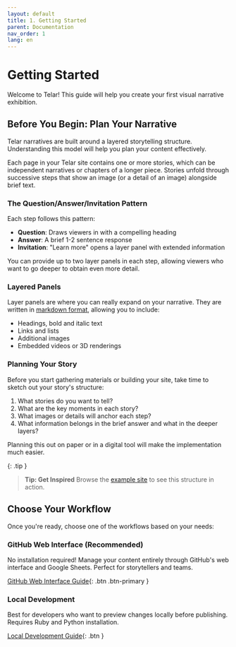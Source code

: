 ```yaml
---
layout: default
title: 1. Getting Started
parent: Documentation
nav_order: 1
lang: en
---
```


# Getting Started

Welcome to Telar! This guide will help you create your first visual narrative exhibition.

## Before You Begin: Plan Your Narrative

Telar narratives are built around a layered storytelling structure. Understanding this model will help you plan your content effectively.

Each page in your Telar site contains one or more stories, which can be independent narratives or chapters of a longer piece. Stories unfold through successive steps that show an image (or a detail of an image) alongside brief text.

### The Question/Answer/Invitation Pattern

Each step follows this pattern:
- **Question**: Draws viewers in with a compelling heading
- **Answer**: A brief 1-2 sentence response
- **Invitation**: "Learn more" opens a layer panel with extended information

You can provide up to two layer panels in each step, allowing viewers who want to go deeper to obtain even more detail.

### Layered Panels

Layer panels are where you can really expand on your narrative. They are written in [markdown format](https://www.markdownguide.org/getting-started/), allowing you to include:
- Headings, bold and italic text
- Links and lists
- Additional images
- Embedded videos or 3D renderings

### Planning Your Story

Before you start gathering materials or building your site, take time to sketch out your story's structure:

1. What stories do you want to tell?
2. What are the key moments in each story?
3. What images or details will anchor each step?
4. What information belongs in the brief answer and what in the deeper layers?

Planning this out on paper or in a digital tool will make the implementation much easier.

{: .tip }
> **Tip: Get Inspired**
> Browse the [example site](https://ampl.clair.ucsb.edu/telar) to see this structure in action.

## Choose Your Workflow

Once you're ready, choose one of the workflows based on your needs:

### GitHub Web Interface (Recommended)
No installation required! Manage your content entirely through GitHub's web interface and Google Sheets. Perfect for storytellers and teams.

[GitHub Web Interface Guide](/docs/workflows/github-web/){: .btn .btn-primary }

### Local Development
Best for developers who want to preview changes locally before publishing. Requires Ruby and Python installation.

[Local Development Guide](/docs/workflows/local-dev/){: .btn }

